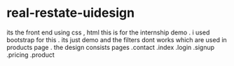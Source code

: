 # real-restate-uidesign
its the front end using css , html
this is for the internship demo . 
i used bootstrap for this . its just demo and the filters dont works which are used in products page .
the design consists pages 
.contact
.index
.login
.signup
.pricing 
.product 
